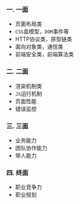 ### 一. 一面

- 页面布局类
- `CSS`盒模型，`DOM`事件等
- HTTP协议类，原型链类
- 面向对象类，通信类
- 前端安全类，前端算法类

### 二. 二面

- 渲染机制类
- `JS`运行机制
- 页面性能
- 错误监控

### 三. 三面

- 业务能力
- 团队协作能力
- 带人能力

### 四. 终面

- 职业竞争力
- 职业规划